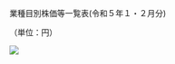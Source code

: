 業種目別株価等一覧表(令和５年１・２月分)

（単位：円）

![](https://www.nta.go.jp/tmp/10aaa403-53ff-48c3-86da-4d839aeea976/images/dffffb1821967550519161a0c036c11e632bfb4a7c9daaef77abeda959ea995e.jpg)